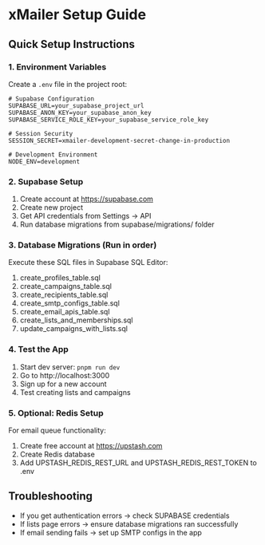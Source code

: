 # xMailer Setup Guide

## Quick Setup Instructions

### 1. Environment Variables
Create a `.env` file in the project root:

```env
# Supabase Configuration
SUPABASE_URL=your_supabase_project_url
SUPABASE_ANON_KEY=your_supabase_anon_key  
SUPABASE_SERVICE_ROLE_KEY=your_supabase_service_role_key

# Session Security
SESSION_SECRET=xmailer-development-secret-change-in-production

# Development Environment  
NODE_ENV=development
```

### 2. Supabase Setup
1. Create account at https://supabase.com
2. Create new project
3. Get API credentials from Settings → API
4. Run database migrations from supabase/migrations/ folder

### 3. Database Migrations (Run in order)
Execute these SQL files in Supabase SQL Editor:

1. create_profiles_table.sql
2. create_campaigns_table.sql
3. create_recipients_table.sql 
4. create_smtp_configs_table.sql
5. create_email_apis_table.sql
6. create_lists_and_memberships.sql
7. update_campaigns_with_lists.sql

### 4. Test the App
1. Start dev server: `pnpm run dev`
2. Go to http://localhost:3000
3. Sign up for a new account
4. Test creating lists and campaigns

### 5. Optional: Redis Setup
For email queue functionality:
1. Create free account at https://upstash.com  
2. Create Redis database
3. Add UPSTASH_REDIS_REST_URL and UPSTASH_REDIS_REST_TOKEN to .env

## Troubleshooting
- If you get authentication errors → check SUPABASE credentials
- If lists page errors → ensure database migrations ran successfully
- If email sending fails → set up SMTP configs in the app